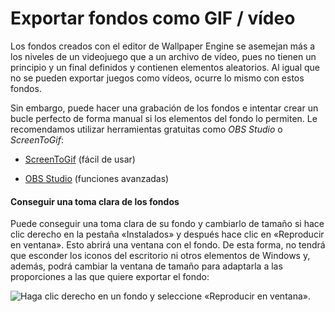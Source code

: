# Exportar fondos como GIF / vídeo

Los fondos creados con el editor de Wallpaper Engine se asemejan más a los niveles de un videojuego que a un archivo de vídeo, pues no tienen un principio y un final definidos y contienen elementos aleatorios. Al igual que no se pueden exportar juegos como vídeos, ocurre lo mismo con estos fondos.

Sin embargo, puede hacer una grabación de los fondos e intentar crear un bucle perfecto de forma manual si los elementos del fondo lo permiten. Le recomendamos utilizar herramientas gratuitas como *OBS Studio* o *ScreenToGif*:

* [ScreenToGif](https://www.screentogif.com/) (fácil de usar)

* [OBS Studio](https://obsproject.com/) (funciones avanzadas)

#### Conseguir una toma clara de los fondos

Puede conseguir una toma clara de su fondo y cambiarlo de tamaño si hace clic derecho en la pestaña «Instalados» y después hace clic en «Reproducir en ventana». Esto abrirá una ventana con el fondo. De esta forma, no tendrá que esconder los iconos del escritorio ni otros elementos de Windows y, además, podrá cambiar la ventana de tamaño para adaptarla a las proporciones a las que quiere exportar el fondo:

![Haga clic derecho en un fondo y seleccione «Reproducir en ventana».](./playinwindow.gif)